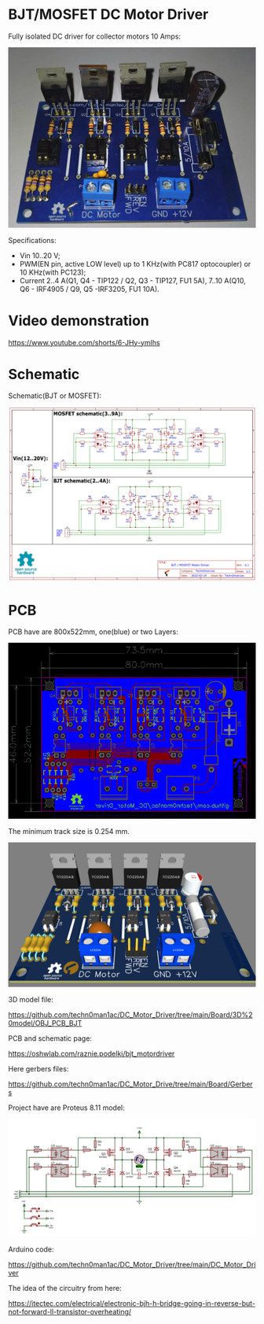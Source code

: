 # BJT/MOSFET DC Motor Driver

Fully isolated DC driver for collector motors 10 Amps:

![Real board photo](https://raw.githubusercontent.com/techn0man1ac/DC_Motor_Driver/main/Board/Images/DC_Driver_Board_Photo.jpg "Real board photo")

Specifications:
- Vin 10..20 V;
- PWM(EN pin, active LOW level) up to 1 KHz(with PC817 optocoupler) or 10 KHz(with PC123);
- Current 2..4 A(Q1, Q4 - TIP122 / Q2, Q3 - TIP127, FU1 5A), 7..10 A(Q10, Q6 - IRF4905 / Q9, Q5 -IRF3205, FU1 10A).

# Video demonstration

https://www.youtube.com/shorts/6-JHy-ymlhs

# Schematic

Schematic(BJT or MOSFET):

![Schematic BJTs/MOSFETs_DC_Motor_driver](https://raw.githubusercontent.com/techn0man1ac/DC_Motor_Driver/main/Board/Images/BJTs_MOSFETs_DC_Motor_driver.png "Schematic BJTs/MOSFETs_DC_Motor_driver")
  
# PCB

PCB have are 800x522mm, one(blue) or two Layers:

![PCB_Board_Layers](https://raw.githubusercontent.com/techn0man1ac/DC_Motor_Driver/main/Board/Images/PCB_Board_Layers.png "PCB_Board_Layers")

The minimum track size is 0.254 mm.

![3D_Board](https://raw.githubusercontent.com/techn0man1ac/DC_Motor_Driver/main/Board/Images/3D_Board_Up.png "3D_Board")


3D model file:

https://github.com/techn0man1ac/DC_Motor_Driver/tree/main/Board/3D%20model/OBJ_PCB_BJT

PCB and schematic page:

https://oshwlab.com/raznie.podelki/bjt_motordriver

Here gerbers files:

https://github.com/techn0man1ac/DC_Motor_Drive/tree/main/Board/Gerbers

Project have are Proteus 8.11 model:

![Proteus 8.11 model](https://raw.githubusercontent.com/techn0man1ac/DC_Motor_Driver/main/Board/Images/Proteus%208%20model.jpg "Proteus 8.11 model")

Arduino code:

https://github.com/techn0man1ac/DC_Motor_Driver/tree/main/DC_Motor_Driver

The idea of the circuitry from here:

https://itectec.com/electrical/electronic-bjh-h-bridge-going-in-reverse-but-not-forward-ll-transistor-overheating/
